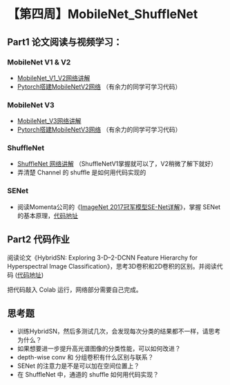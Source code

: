 # 【第四周】MobileNet\_ShuffleNet

## **Part1  论文阅读与视频学习：**

### **MobileNet V1 & V2**

* [MobileNet\_V1\_V2网络讲解](https://www.bilibili.com/video/BV1yE411p7L7)
* [Pytorch搭建MobileNetV2网络](https://www.bilibili.com/video/BV1qE411T7qZ) （有余力的同学可学习代码）

### **MobileNet V3**

* [MobileNet\_V3网络讲解](https://www.bilibili.com/video/BV1GK4y1p7uE)
* [Pytorch搭建MobileNetV3网络](https://www.bilibili.com/video/BV1zT4y1P7pd) （有余力的同学可学习代码）

### ShuffleNet

* [ShuffleNet 网络讲解](https://www.bilibili.com/video/BV15y4y1Y7SY) （ShuffleNetV1掌握就可以了，V2稍微了解下就好）
* 弄清楚 Channel 的 shuffle 是如何用代码实现的

### SENet

* 阅读Momenta公司的《[ImageNet 2017冠军模型SE-Net详解](https://www.momenta.cn/article/20.html)》，掌握 SENet 的基本原理，[代码地址](https://github.com/OUCTheoryGroup/colab\_demo/blob/master/202003\_models/SENet\_CIFAR10.ipynb)

## **Part2  代码作业**

阅读论文《HybridSN: Exploring 3-D–2-DCNN Feature Hierarchy for Hyperspectral Image Classification》，思考3D卷积和2D卷积的区别。并阅读代码 ([代码地址](https://github.com/OUCTheoryGroup/colab\_demo/blob/master/202003\_models/HybridSN\_GRSL2020.ipynb))

把代码敲入 Colab 运行，网络部分需要自己完成。

## 思考题

* 训练HybridSN，然后多测试几次，会发现每次分类的结果都不一样，请思考为什么？
* 如果想要进一步提升高光谱图像的分类性能，可以如何改进？
* depth-wise conv 和 分组卷积有什么区别与联系？
* SENet 的注意力是不是可以加在空间位置上？
* 在 ShuffleNet 中，通道的 shuffle 如何用代码实现？
